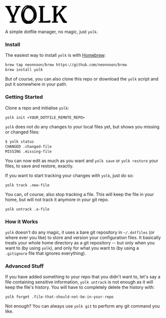 ![image](./img/yolk.png)

A simple dotfile manager, no magic, just `yolk`.


### Install

The easiest way to install `yolk` is with [Homebrew](http://brew.sh):
```
brew tap neonnoon/brew https://github.com/neonnoon/brew
brew install yolk
```

But of course, you can also clone this repo or download the `yolk` script and put it somewhere in your path.


### Getting Started

Clone a repo and initialise `yolk`:
```
yolk init <YOUR_DOTFILE_REMOTE_REPO>
```

`yolk` does not do any changes to your local files yet, but shows you missing or changed files:
```
$ yolk status
CHANGED .changed-file
MISSING .missing-file
```

You can now edit as much as you want and `yolk save` or `yolk restore` your files, to save and restore, exactly.

If you want to start tracking your changes with `yolk`, just do so:
```
yolk track .new-file
```

You can, of course, also stop tracking a file. This will keep the file in your home, but will not track it anymore in your git repo.
```
yolk untrack .a-file
```


### How it Works

`yolk` doesn't do any magic, it uses a bare git repository in `~/.dotfiles`  (or where ever you like) to store and version your configuration files. It basically treats your whole home directory as a git repository -- but only when you want to (by using `yolk`), and only for what you want to (by using a `.gitignore` file that ignores everything).


### Advanced Stuff

If you have added something to your repo that you didn't want to, let's say a file containing sensitive information, `yolk untrack` is not enough as it will keep the file's history. You will have to completely delete the history with:
```
yolk forget .file-that-should-not-be-in-your-repo
```

Not enough? You can always use `yolk git` to perform any git command you like.
